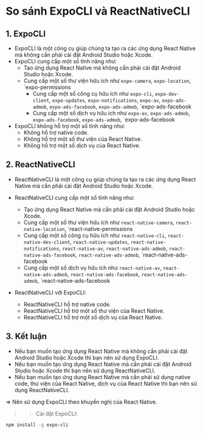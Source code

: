# So sánh ExpoCLI và ReactNativeCLI
## 1. ExpoCLI
- ExpoCLI là một công cụ giúp chúng ta tạo ra các ứng dụng React Native mà không cần phải cài đặt Android Studio hoặc Xcode.
- ExpoCLI cung cấp một số tính năng như:
  - Tạo ứng dụng React Native mà không cần phải cài đặt Android Studio hoặc Xcode.
  - Cung cấp một số thư viện hữu ích như `expo-camera`, `expo-location`, `expo-permissions
    - Cung cấp một số công cụ hữu ích như `expo-cli`, `expo-dev-client`, `expo-updates`, `expo-notifications`, `expo-av`, `expo-ads-admob`, `expo-ads-facebook`, `expo-ads-admob`, `expo-ads-facebook
    - Cung cấp một số dịch vụ hữu ích như `expo-av`, `expo-ads-admob`, `expo-ads-facebook`, `expo-ads-admob`, `expo-ads-facebook
- ExpoCLI không hỗ trợ một số tính năng như:
    - Không hỗ trợ native code.
    - Không hỗ trợ một số thư viện của React Native.
    - Không hỗ trợ một số dịch vụ của React Native.
## 2. ReactNativeCLI
- ReactNativeCLI là một công cụ giúp chúng ta tạo ra các ứng dụng React Native mà cần phải cài đặt Android Studio hoặc Xcode.

- ReactNativeCLI cung cấp một số tính năng như:
    - Tạo ứng dụng React Native mà cần phải cài đặt Android Studio hoặc Xcode.
    - Cung cấp một số thư viện hữu ích như `react-native-camera`, `react-native-location`, `react-native-permissions
    - Cung cấp một số công cụ hữu ích như `react-native-cli`, `react-native-dev-client`, `react-native-updates`, `react-native-notifications`, `react-native-av`, `react-native-ads-admob`, `react-native-ads-facebook`, `react-native-ads-admob`, `react-native-ads-facebook
    - Cung cấp một số dịch vụ hữu ích như `react-native-av`, `react-native-ads-admob`, `react-native-ads-facebook`, `react-native-ads-admob`, `react-native-ads-facebook
- ReactNativeCLI với ExpoCLI:
    - ReactNativeCLI hỗ trợ native code.
    - ReactNativeCLI hỗ trợ một số thư viện của React Native.
    - ReactNativeCLI hỗ trợ một số dịch vụ của React Native.

## 3. Kết luận
- Nếu bạn muốn tạo ứng dụng React Native mà không cần phải cài đặt Android Studio hoặc Xcode thì bạn nên sử dụng ExpoCLI.
- Nếu bạn muốn tạo ứng dụng React Native mà cần phải cài đặt Android Studio hoặc Xcode thì bạn nên sử dụng ReactNativeCLI.
- Nếu bạn muốn tạo ứng dụng React Native mà cần phải sử dụng native code, thư viện của React Native, dịch vụ của React Native thì bạn nên sử dụng ReactNativeCLI.

=> Nên sử dụng ExpoCLI theo khuyến nghị của React Native.
>> Cài đặt ExpoCLI:
```bash
npm install -g expo-cli
```